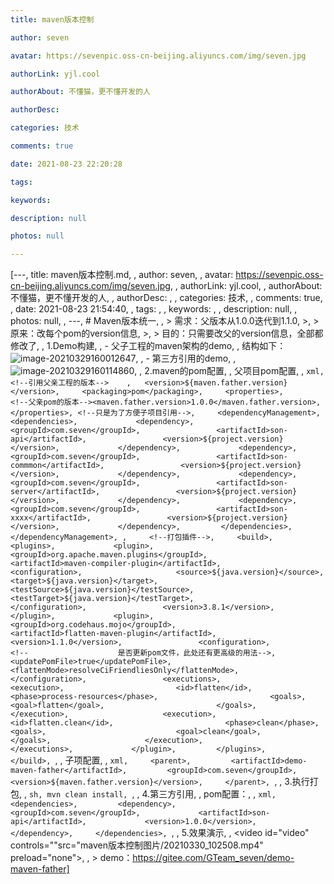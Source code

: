 ```yaml
---
title: maven版本控制

author: seven

avatar: https://sevenpic.oss-cn-beijing.aliyuncs.com/img/seven.jpg

authorLink: yjl.cool

authorAbout: 不懂猫，更不懂开发的人

authorDesc: 

categories: 技术

comments: true

date: 2021-08-23 22:20:28

tags: 

keywords: 

description: null

photos: null

---
```

[---, title: maven版本控制.md, , author: seven, , avatar: https://sevenpic.oss-cn-beijing.aliyuncs.com/img/seven.jpg, , authorLink: yjl.cool, , authorAbout: 不懂猫，更不懂开发的人, , authorDesc: , , categories: 技术, , comments: true, , date: 2021-08-23 21:54:40, , tags: , , keywords: , , description: null, , photos: null, , ---, # Maven版本统一, , > 需求：父版本从1.0.0迭代到1.1.0, >, > 原来：改每个pom的version信息, >, > 目的：只需要改父的version信息，全部都修改了, , 1.Demo构建, , - 父子工程的maven架构的demo, ,   结构如下：![image-20210329160012647](https://sevenpic.oss-cn-beijing.aliyuncs.com/img/image-20210329160012647.png), , - 第三方引用的demo, ,   ![image-20210329160114860](https://sevenpic.oss-cn-beijing.aliyuncs.com/img/image-20210329160114860.png), , 2.maven的pom配置, , 父项目pom配置, , ```xml, 	<!--引用父亲工程的版本-->    , 	<version>${maven.father.version}</version>,     <packaging>pom</packaging>,     <properties>,         <!--父亲pom的版本--><maven.father.version>1.0.0</maven.father.version>,     </properties>, <!--只是为了方便子项目引用-->,     <dependencyManagement>,         <dependencies>,             <dependency>,                 <groupId>com.seven</groupId>,                 <artifactId>son-api</artifactId>,                 <version>${project.version}</version>,             </dependency>,             <dependency>,                 <groupId>com.seven</groupId>,                 <artifactId>son-commmon</artifactId>,                 <version>${project.version}</version>,             </dependency>,             <dependency>,                 <groupId>com.seven</groupId>,                 <artifactId>son-server</artifactId>,                 <version>${project.version}</version>,             </dependency>,             <dependency>,                 <groupId>com.seven</groupId>,                 <artifactId>son-xxxx</artifactId>,                 <version>${project.version}</version>,             </dependency>,         </dependencies>,     </dependencyManagement>, ,     <!--打包插件-->,     <build>,         <plugins>,             <plugin>,                 <groupId>org.apache.maven.plugins</groupId>,                 <artifactId>maven-compiler-plugin</artifactId>,                 <configuration>,                     <source>${java.version}</source>,                     <target>${java.version}</target>,                     <testSource>${java.version}</testSource>,                     <testTarget>${java.version}</testTarget>,                 </configuration>,                 <version>3.8.1</version>,             </plugin>,             <plugin>,                 <groupId>org.codehaus.mojo</groupId>,                 <artifactId>flatten-maven-plugin</artifactId>,                 <version>1.1.0</version>,                 <configuration>,                     <!--                    是否更新pom文件，此处还有更高级的用法-->,                     <updatePomFile>true</updatePomFile>,                     <flattenMode>resolveCiFriendliesOnly</flattenMode>,                 </configuration>,                 <executions>,                     <execution>,                         <id>flatten</id>,                         <phase>process-resources</phase>,                         <goals>,                             <goal>flatten</goal>,                         </goals>,                     </execution>,                     <execution>,                         <id>flatten.clean</id>,                         <phase>clean</phase>,                         <goals>,                             <goal>clean</goal>,                         </goals>,                     </execution>,                 </executions>,             </plugin>,         </plugins>,     </build>, ```, , 子项配置, , ```xml,     <parent>,         <artifactId>demo-maven-father</artifactId>,         <groupId>com.seven</groupId>,         <version>${maven.father.version}</version>,     </parent>, ```, , 3.执行打包, , ```sh, mvn clean install, ```, , 4.第三方引用, , pom配置：, , ```xml,     <dependencies>,         <dependency>,             <groupId>com.seven</groupId>,             <artifactId>son-api</artifactId>,             <version>1.0.0</version>,         </dependency>,     </dependencies>, ```, , 5.效果演示, , <video id="video" controls=""src="maven版本控制图片/20210330_102508.mp4" preload="none">, , > demo：https://gitee.com/GTeam_seven/demo-maven-father]
